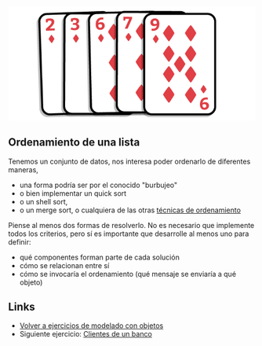 ![ordenamiento](/images/sorting.png)

## Ordenamiento de una lista


Tenemos un conjunto de datos, nos interesa poder ordenarlo de diferentes maneras,

- una forma podría ser por el conocido "burbujeo"
- o bien implementar un quick sort
- o un shell sort,
- o un merge sort, o cualquiera de las otras [técnicas de ordenamiento](http://ict.udlap.mx/people/ingrid/Clases/IS211/Ordenar.html)

Piense al menos dos formas de resolverlo. No es necesario que implemente todos los criterios, pero sí es importante que desarrolle al menos uno para definir:

- qué componentes forman parte de cada solución
- cómo se relacionan entre sí
- cómo se invocaría el ordenamiento (qué mensaje se enviaría a qué objeto)


## Links

- [Volver a ejercicios de modelado con objetos](index.md)
- Siguiente ejercicio: [Clientes de un banco](clientesBanco.md)
